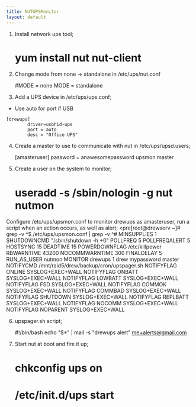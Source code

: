 ```yaml
---
title: NUTUPSMonitor
layout: default
---
```


1. Install network ups tool;

    # yum install nut nut-client

2. Change mode from none -&gt; standalone in /etc/ups/nut.conf

    #MODE = none
    MODE = standalone

3. Add a UPS device in /etc/ups/ups.conf;

-   Use auto for port if USB

<!-- -->

    [drewups]
            driver=usbhid-ups
            port = auto
            desc = "Office UPS"

4. Create a master to use to communicate with nut in
/etc/ups/upsd.users;

    [amasteruser]
           password = anawesomepassword
           upsmon master

5. Create a user on the system to monitor;

     # useradd -s /sbin/nologin -g nut nutmon

Configure /etc/ups/upsmon.conf to monitor drewups as amasteruser, run a
script when an action occurs, as well as alert;
<pre[root@drewserv ~]# grep -v ^$ /etc/ups/upsmon.conf | grep -v ^#
MINSUPPLIES 1
SHUTDOWNCMD "/sbin/shutdown -h +0"
POLLFREQ 5
POLLFREQALERT 5
HOSTSYNC 15
DEADTIME 15
POWERDOWNFLAG /etc/killpower
RBWARNTIME 43200
NOCOMMWARNTIME 300
FINALDELAY 5
RUN_AS_USER nutmon
MONITOR drewups 1 drew mypassword master
NOTIFYCMD /mnt/raid5/drew/backup/cron/upspager.sh
NOTIFYFLAG ONLINE       SYSLOG+EXEC+WALL
NOTIFYFLAG ONBATT       SYSLOG+EXEC+WALL
NOTIFYFLAG LOWBATT      SYSLOG+EXEC+WALL
NOTIFYFLAG FSD          SYSLOG+EXEC+WALL
NOTIFYFLAG COMMOK       SYSLOG+EXEC+WALL
NOTIFYFLAG COMMBAD      SYSLOG+EXEC+WALL
NOTIFYFLAG SHUTDOWN     SYSLOG+EXEC+WALL
NOTIFYFLAG REPLBATT     SYSLOG+EXEC+WALL
NOTIFYFLAG NOCOMM       SYSLOG+EXEC+WALL
NOTIFYFLAG NOPARENT     SYSLOG+EXEC+WALL
</pre>

6. upspager.sh script;

    #!/bin/bash
    echo "$*" | mail -s "drewups alert" me+alerts@gmail.com

7. Start nut at boot and fire it up;

    # chkconfig ups on
    # /etc/init.d/ups start
